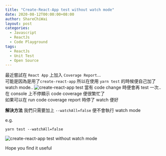 ```yaml
---
title: "Create-React-App test without watch mode"
date: 2020-08-12T00:00:00+08:00
author: ShareChiWai
layout: post
categories:
  - Javascript
  - ReactJs
  - Code Playground
tags:
  - ReactJs
  - Unit Test
  - Open Source
---
```


最近嘗試在 `React App` 上加入 `Coverage Report`...  
可能是因為是用了`create-react-app`
所以在使用 `yarn test` 的時候便自己加了 watch mode..
![create-react-app test](/img/2020/create-react-app-test-watch-mode.png "create-react-app test")
當有 code change 時便會再 test 一次..  
在 console 上不停顯示 code coverage 便很繁忙了  
如果可以在 run code coverage report 時停了 watch 便好

**解決方法**
我們只需要加上 `--watchAll=false` 便不會執行 watch mode

e.g.

```
yarn test --watchAll=false
```

![create-react-app test without watch mode](/img/2020/create-react-app-test-without-watch-mode.png "create-react-app test without watch mode")

Hope you find it useful

